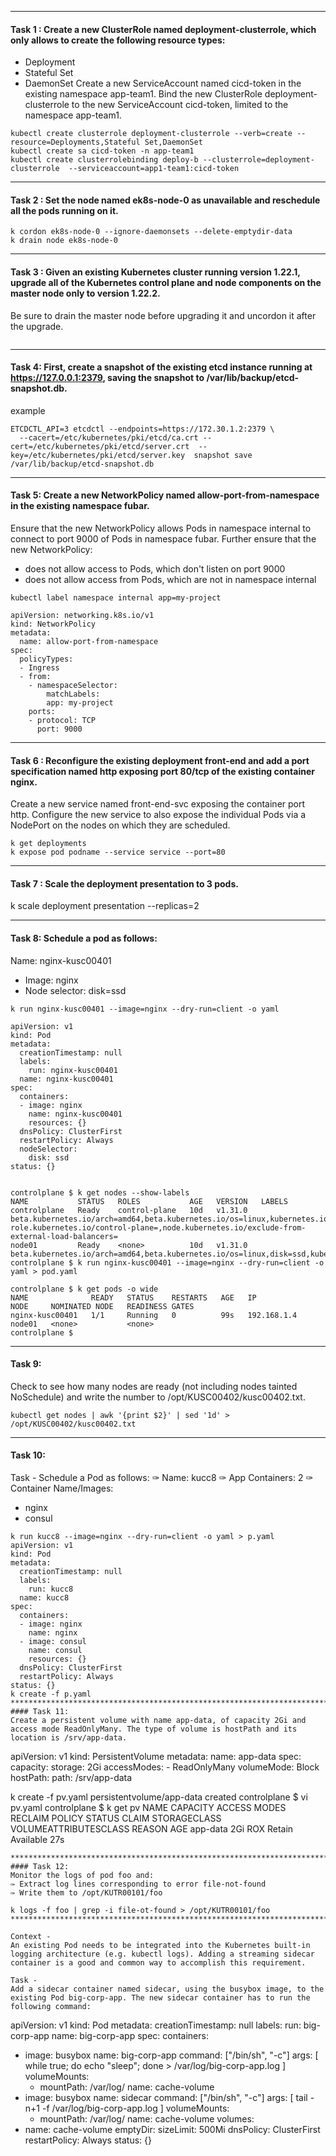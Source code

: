 
*******************************************************************************************************************************************************
#### Task 1 : Create a new ClusterRole named deployment-clusterrole, which only allows to create the following resource types:
* Deployment
* Stateful Set
* DaemonSet
Create a new ServiceAccount named cicd-token in the existing namespace app-team1.
Bind the new ClusterRole deployment-clusterrole to the new ServiceAccount cicd-token, limited to the namespace app-team1.

````
kubectl create clusterrole deployment-clusterrole --verb=create --resource=Deployments,Stateful Set,DaemonSet
kubectl create sa cicd-token -n app-team1
kubectl create clusterrolebinding deploy-b --clusterrole=deployment-clusterrole  --serviceaccount=app1-team1:cicd-token
````
**********************************************************************************************************************************************************
#### Task 2 : Set the node named ek8s-node-0 as unavailable and reschedule all the pods running on it.
```
k cordon ek8s-node-0 --ignore-daemonsets --delete-emptydir-data
k drain node ek8s-node-0
```
**********************************************************************************************************************************************************
#### Task 3 : Given an existing Kubernetes cluster running version 1.22.1, upgrade all of the Kubernetes control plane and node components on the master node only to version 1.22.2.
Be sure to drain the master node before upgrading it and uncordon it after the upgrade.

```

```
***********************************************************************************************************************************************************
#### Task 4: First, create a snapshot of the existing etcd instance running at https://127.0.0.1:2379, saving the snapshot to /var/lib/backup/etcd-snapshot.db.
example 
```
ETCDCTL_API=3 etcdctl --endpoints=https://172.30.1.2:2379 \
  --cacert=/etc/kubernetes/pki/etcd/ca.crt --cert=/etc/kubernetes/pki/etcd/server.crt  --key=/etc/kubernetes/pki/etcd/server.key  snapshot save /var/lib/backup/etcd-snapshot.db
```
************************************************************************************************************************
#### Task 5: Create a new NetworkPolicy named allow-port-from-namespace in the existing namespace fubar.
Ensure that the new NetworkPolicy allows Pods in namespace internal to connect to port 9000 of Pods in namespace fubar.
Further ensure that the new NetworkPolicy:
* does not allow access to Pods, which don't listen on port 9000
* does not allow access from Pods, which are not in namespace internal
```
kubectl label namespace internal app=my-project

apiVersion: networking.k8s.io/v1
kind: NetworkPolicy
metadata:
  name: allow-port-from-namespace
spec:
  policyTypes:
  - Ingress
  - from:
    - namespaceSelector:
        matchLabels:
        app: my-project
    ports:
    - protocol: TCP
      port: 9000
```
**************************************************************************************************************************
#### Task 6 : Reconfigure the existing deployment front-end and add a port specification named http exposing port 80/tcp of the existing container nginx.
Create a new service named front-end-svc exposing the container port http.
Configure the new service to also expose the individual Pods via a NodePort on the nodes on which they are scheduled.

```
k get deployments
k expose pod podname --service service --port=80
```
************************************************************************************************************************
#### Task 7 : Scale the deployment presentation to 3 pods.

k scale deployment presentation --replicas=2
*************************************************************************************************************************
#### Task 8: Schedule a pod as follows:
Name: nginx-kusc00401
* Image: nginx
* Node selector: disk=ssd
```
k run nginx-kusc00401 --image=nginx --dry-run=client -o yaml
```
```
apiVersion: v1
kind: Pod
metadata:
  creationTimestamp: null
  labels:
    run: nginx-kusc00401
  name: nginx-kusc00401
spec:
  containers:
  - image: nginx
    name: nginx-kusc00401
    resources: {}
  dnsPolicy: ClusterFirst
  restartPolicy: Always
  nodeSelector:
    disk: ssd
status: {}
            
```
```
controlplane $ k get nodes --show-labels
NAME           STATUS   ROLES           AGE   VERSION   LABELS
controlplane   Ready    control-plane   10d   v1.31.0   beta.kubernetes.io/arch=amd64,beta.kubernetes.io/os=linux,kubernetes.io/arch=amd64,kubernetes.io/hostname=controlplane,kubernetes.io/os=linux,node-role.kubernetes.io/control-plane=,node.kubernetes.io/exclude-from-external-load-balancers=
node01         Ready    <none>          10d   v1.31.0   beta.kubernetes.io/arch=amd64,beta.kubernetes.io/os=linux,disk=ssd,kubernetes.io/arch=amd64,kubernetes.io/hostname=node01,kubernetes.io/os=linux
controlplane $ k run nginx-kusc00401 --image=nginx --dry-run=client -o yaml > pod.yaml

controlplane $ k get pods -o wide 
NAME              READY   STATUS    RESTARTS   AGE   IP            NODE     NOMINATED NODE   READINESS GATES
nginx-kusc00401   1/1     Running   0          99s   192.168.1.4   node01   <none>           <none>
controlplane $ 
```
************************************************************************************************************************
#### Task 9: 
Check to see how many nodes are ready (not including nodes tainted NoSchedule) and write the number to /opt/KUSC00402/kusc00402.txt.
```
kubectl get nodes | awk '{print $2}' | sed '1d' > /opt/KUSC00402/kusc00402.txt
```
**************************************************************************************************************************
#### Task 10: 
Task -
Schedule a Pod as follows:
✑ Name: kucc8
✑ App Containers: 2
✑ Container Name/Images:
- nginx
- consul
```
k run kucc8 --image=nginx --dry-run=client -o yaml > p.yaml
apiVersion: v1
kind: Pod
metadata:
  creationTimestamp: null
  labels:
    run: kucc8
  name: kucc8
spec:
  containers:
  - image: nginx
    name: nginx
  - image: consul
    name: consul
    resources: {}
  dnsPolicy: ClusterFirst
  restartPolicy: Always
status: {}
k create -f p.yaml 
***********************************************************************************************************************************
#### Task 11:
Create a persistent volume with name app-data, of capacity 2Gi and access mode ReadOnlyMany. The type of volume is hostPath and its location is /srv/app-data.

```
apiVersion: v1
kind: PersistentVolume
metadata:
  name: app-data
spec:
  capacity:
    storage: 2Gi
  accessModes:
    - ReadOnlyMany
  volumeMode: Block
  hostPath:
   path: /srv/app-data

k create -f pv.yaml 
persistentvolume/app-data created
controlplane $ vi pv.yaml
controlplane $ k get pv
NAME       CAPACITY   ACCESS MODES   RECLAIM POLICY   STATUS      CLAIM   STORAGECLASS   VOLUMEATTRIBUTESCLASS   REASON   AGE
app-data   2Gi        ROX            Retain           Available                          <unset>                          27s

```
**************************************************************************************************************************************
#### Task 12:
Monitor the logs of pod foo and:
✑ Extract log lines corresponding to error file-not-found
✑ Write them to /opt/KUTR00101/foo

k logs -f foo | grep -i file-ot-found > /opt/KUTR00101/foo
***************************************************************************************************************************************

Context -
An existing Pod needs to be integrated into the Kubernetes built-in logging architecture (e.g. kubectl logs). Adding a streaming sidecar container is a good and common way to accomplish this requirement.

Task -
Add a sidecar container named sidecar, using the busybox image, to the existing Pod big-corp-app. The new sidecar container has to run the following command:
```
apiVersion: v1
kind: Pod
metadata:
  creationTimestamp: null
  labels:
    run: big-corp-app
  name: big-corp-app
spec:
  containers:
  - image: busybox
    name: big-corp-app
    command: ["/bin/sh", "-c"]
    args: [ while true; do echo "sleep"; done  > /var/log/big-corp-app.log ]
    volumeMounts:
    - mountPath: /var/log/
      name: cache-volume
  - image: busybox
    name: sidecar
    command: ["/bin/sh", "-c"]
    args: [ tail -n+1 -f /var/log/big-corp-app.log ]
    volumeMounts:
    - mountPath: /var/log/
      name: cache-volume
  volumes:
  - name: cache-volume
    emptyDir:
      sizeLimit: 500Mi
  dnsPolicy: ClusterFirst
  restartPolicy: Always
status: {}
```
